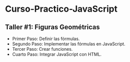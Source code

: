 # Curso-Practico-JavaScript


## Taller #1: Figuras Geométricas

- Primer Paso: Definir las fórmulas.
- Segundo Paso: Implementar las fórmulas en JavaScript.
- Tercer Paso: Crear funciones.
- Cuarto Paso: Integrar JavaScript con HTML.
